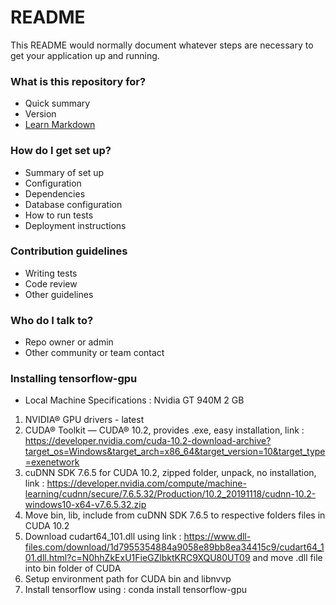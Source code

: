 # README #

This README would normally document whatever steps are necessary to get your application up and running.

### What is this repository for? ###

* Quick summary
* Version
* [Learn Markdown](https://bitbucket.org/tutorials/markdowndemo)

### How do I get set up? ###

* Summary of set up
* Configuration
* Dependencies
* Database configuration
* How to run tests
* Deployment instructions

### Contribution guidelines ###

* Writing tests
* Code review
* Other guidelines

### Who do I talk to? ###

* Repo owner or admin
* Other community or team contact

### Installing tensorflow-gpu ###
* Local Machine Specifications : Nvidia GT 940M 2 GB
1. NVIDIA® GPU drivers - latest
2. CUDA® Toolkit — CUDA® 10.2, provides .exe, easy installation, link : https://developer.nvidia.com/cuda-10.2-download-archive?target_os=Windows&target_arch=x86_64&target_version=10&target_type=exenetwork
3. cuDNN SDK 7.6.5 for CUDA 10.2, zipped folder, unpack, no installation, link : https://developer.nvidia.com/compute/machine-learning/cudnn/secure/7.6.5.32/Production/10.2_20191118/cudnn-10.2-windows10-x64-v7.6.5.32.zip
4. Move bin, lib, include from cuDNN SDK 7.6.5 to respective folders files in CUDA 10.2 
5. Download cudart64_101.dll using link : https://www.dll-files.com/download/1d7955354884a9058e89bb8ea34415c9/cudart64_101.dll.html?c=N0hhZkExU1FieGZlbktKRC9XQU80UT09 and move .dll file into bin folder of CUDA
6. Setup environment path for CUDA bin and libnvvp
7. Install tensorflow using : conda install tensorflow-gpu